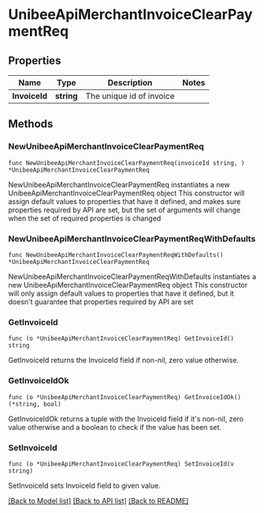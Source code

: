 # UnibeeApiMerchantInvoiceClearPaymentReq

## Properties

Name | Type | Description | Notes
------------ | ------------- | ------------- | -------------
**InvoiceId** | **string** | The unique id of invoice | 

## Methods

### NewUnibeeApiMerchantInvoiceClearPaymentReq

`func NewUnibeeApiMerchantInvoiceClearPaymentReq(invoiceId string, ) *UnibeeApiMerchantInvoiceClearPaymentReq`

NewUnibeeApiMerchantInvoiceClearPaymentReq instantiates a new UnibeeApiMerchantInvoiceClearPaymentReq object
This constructor will assign default values to properties that have it defined,
and makes sure properties required by API are set, but the set of arguments
will change when the set of required properties is changed

### NewUnibeeApiMerchantInvoiceClearPaymentReqWithDefaults

`func NewUnibeeApiMerchantInvoiceClearPaymentReqWithDefaults() *UnibeeApiMerchantInvoiceClearPaymentReq`

NewUnibeeApiMerchantInvoiceClearPaymentReqWithDefaults instantiates a new UnibeeApiMerchantInvoiceClearPaymentReq object
This constructor will only assign default values to properties that have it defined,
but it doesn't guarantee that properties required by API are set

### GetInvoiceId

`func (o *UnibeeApiMerchantInvoiceClearPaymentReq) GetInvoiceId() string`

GetInvoiceId returns the InvoiceId field if non-nil, zero value otherwise.

### GetInvoiceIdOk

`func (o *UnibeeApiMerchantInvoiceClearPaymentReq) GetInvoiceIdOk() (*string, bool)`

GetInvoiceIdOk returns a tuple with the InvoiceId field if it's non-nil, zero value otherwise
and a boolean to check if the value has been set.

### SetInvoiceId

`func (o *UnibeeApiMerchantInvoiceClearPaymentReq) SetInvoiceId(v string)`

SetInvoiceId sets InvoiceId field to given value.



[[Back to Model list]](../README.md#documentation-for-models) [[Back to API list]](../README.md#documentation-for-api-endpoints) [[Back to README]](../README.md)


